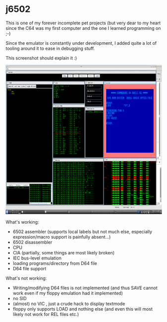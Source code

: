 # j6502

This is one of my forever incomplete pet projects (but very dear to my heart since the C64 was my first computer and the one I learned programming on ;-)

Since the emulator is constantly under development, I added quite a lot of tooling around it to ease in debugging stuff.

This screenshot should explain it :)

<img src="https://github.com/toby1984/j6502/blob/master/screenshot.png?raw=true" width="640" height="480" />

What's working:

- 6502 assembler (supports local labels but not much else, especially expression/macro support is painfully absent...)
- 6502 disassembler 
- CPU
- CIA (partially, some things are most likely broken)
- IEC bus-level emulation 
- loading programs/directory from D64 file
- D64 file support

What's not working:

- Writing/modifying D64 files is not implemented (and thus SAVE cannot work even if my floppy emulation had it implemented)
- no SID
- (almost) no VIC , just a crude hack to display textmode
- floppy only supports LOAD and nothing else (and even this will most likely not work for REL files etc.)
